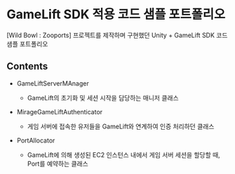 # GameLift SDK 적용 코드 샘플 포트폴리오

[Wild Bowl : Zooports] 프로젝트를 제작하며 구현했던 Unity + GameLift SDK 코드 샘플 포트폴리오

## Contents
- GameLiftServerMAnager
  - GameLift의 초기화 및 세션 시작을 담당하는 매니저 클래스

- MirageGameLiftAuthenticator
  - 게임 서버에 접속한 유저들을 GameLift와 연계하여 인증 처리하던 클래스

- PortAllocator
  - GameLift에 의해 생성된 EC2 인스턴스 내에서 게임 서버 세션을 할당할 때, Port를 예약하는 클래스